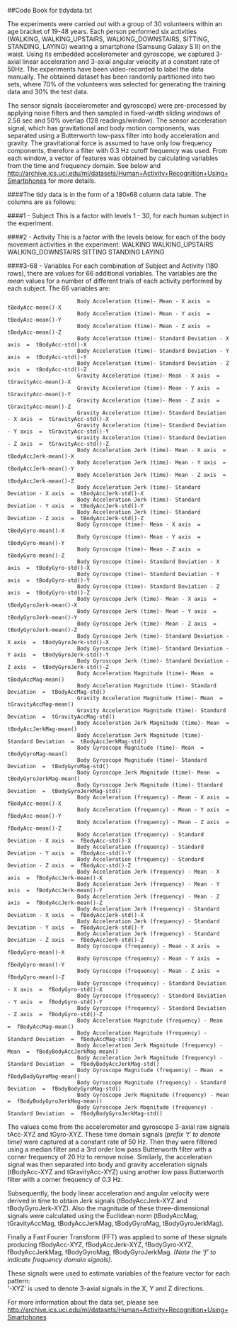 ##Code Book for tidydata.txt

The experiments were carried out with a group of 30 volunteers within an age bracket of 19-48 years. Each person performed six activities (WALKING, WALKING_UPSTAIRS, WALKING_DOWNSTAIRS, SITTING, STANDING, LAYING) wearing a smartphone (Samsung Galaxy S II) on the waist. Using its embedded accelerometer and gyroscope, we captured 3-axial linear acceleration and 3-axial angular velocity at a constant rate of 50Hz. The experiments have been video-recorded to label the data manually. The obtained dataset has been randomly partitioned into two sets, where 70% of the volunteers was selected for generating the training data and 30% the test data. 

The sensor signals (accelerometer and gyroscope) were pre-processed by applying noise filters and then sampled in fixed-width sliding windows of 2.56 sec and 50% overlap (128 readings/window). The sensor acceleration signal, which has gravitational and body motion components, was separated using a Butterworth low-pass filter into body acceleration and gravity. The gravitational force is assumed to have only low frequency components, therefore a filter with 0.3 Hz cutoff frequency was used. From each window, a vector of features was obtained by calculating variables from the time and frequency domain. See below and http://archive.ics.uci.edu/ml/datasets/Human+Activity+Recognition+Using+Smartphones for more details. 

####The tidy data is in the form of a 180x68 column data table.  The columns are as follows:

####1 - Subject
  This is a factor with levels 1 - 30, for each human subject in the experiment.
  
####2 - Activity
  This is a factor with the levels below, for each of the body movement activities in the experiment:
    WALKING
    WALKING_UPSTAIRS
    WALKING_DOWNSTAIRS
    SITTING
    STANDING
    LAYING

####3-68 - Variables
  For each combination of Subject and Activity (180 rows), there are values for 66 additional variables.  The variables are the *mean* values for a number of different trials of each activity performed by each subject.  The 66 variables are:
  
                          Body Acceleration (time)- Mean - X axis  =  tBodyAcc-mean()-X
                          Body Acceleration (time)- Mean - Y axis  =  tBodyAcc-mean()-Y
                          Body Acceleration (time)- Mean - Z axis  =  tBodyAcc-mean()-Z 
                          Body Acceleration (time)- Standard Deviation - X axis  =  tBodyAcc-std()-X
                          Body Acceleration (time)- Standard Deviation - Y axis  =  tBodyAcc-std()-Y
                          Body Acceleration (time)- Standard Deviation - Z axis  =  tBodyAcc-std()-Z
                          Gravity Acceleration (time)- Mean - X axis  =  tGravityAcc-mean()-X
                          Gravity Acceleration (time)- Mean - Y axis  =  tGravityAcc-mean()-Y
                          Gravity Acceleration (time)- Mean - Z axis  =  tGravityAcc-mean()-Z
                          Gravity Acceleration (time)- Standard Deviation - X axis  =  tGravityAcc-std()-X
                          Gravity Acceleration (time)- Standard Deviation - Y axis  =  tGravityAcc-std()-Y
                          Gravity Acceleration (time)- Standard Deviation - Z axis  =  tGravityAcc-std()-Z
                          Body Acceleration Jerk (time)- Mean - X axis  =  tBodyAccJerk-mean()-X
                          Body Acceleration Jerk (time)- Mean - Y axis  =  tBodyAccJerk-mean()-Y
                          Body Acceleration Jerk (time)- Mean - Z axis  =  tBodyAccJerk-mean()-Z
                          Body Acceleration Jerk (time)- Standard Deviation - X axis  =  tBodyAccJerk-std()-X
                          Body Acceleration Jerk (time)- Standard Deviation - Y axis  =  tBodyAccJerk-std()-Y
                          Body Acceleration Jerk (time)- Standard Deviation - Z axis  =  tBodyAccJerk-std()-Z
                          Body Gyroscope (time)- Mean - X axis  =  tBodyGyro-mean()-X
                          Body Gyroscope (time)- Mean - Y axis  =  tBodyGyro-mean()-Y
                          Body Gyroscope (time)- Mean - Z axis  =  tBodyGyro-mean()-Z
                          Body Gyroscope (time)- Standard Deviation - X axis  =  tBodyGyro-std()-X
                          Body Gyroscope (time)- Standard Deviation - Y axis  =  tBodyGyro-std()-Y
                          Body Gyroscope (time)- Standard Deviation - Z axis  =  tBodyGyro-std()-Z
                          Body Gyroscope Jerk (time)- Mean - X axis  =  tBodyGyroJerk-mean()-X
                          Body Gyroscope Jerk (time)- Mean - Y axis  =  tBodyGyroJerk-mean()-Y
                          Body Gyroscope Jerk (time)- Mean - Z axis  =  tBodyGyroJerk-mean()-Z
                          Body Gyroscope Jerk (time)- Standard Deviation - X axis  =  tBodyGyroJerk-std()-X
                          Body Gyroscope Jerk (time)- Standard Deviation - Y axis  =  tBodyGyroJerk-std()-Y
                          Body Gyroscope Jerk (time)- Standard Deviation - Z axis  =  tBodyGyroJerk-std()-Z
                          Body Acceleration Magnitude (time)- Mean  =  tBodyAccMag-mean()
                          Body Acceleration Magnitude (time)- Standard Deviation  =  tBodyAccMag-std()
                          Gravity Acceleration Magnitude (time)- Mean  =  tGravityAccMag-mean()
                          Gravity Acceleration Magnitude (time)- Standard Deviation  =  tGravityAccMag-std()
                          Body Acceleration Jerk Magnitude (time)- Mean  =  tBodyAccJerkMag-mean()
                          Body Acceleration Jerk Magnitude (time)- Standard Deviation  =  tBodyAccJerkMag-std()
                          Body Gyroscope Magnitude (time)- Mean  =  tBodyGyroMag-mean()
                          Body Gyroscope Magnitude (time)- Standard Deviation  =  tBodyGyroMag-std()
                          Body Gyroscope Jerk Magnitude (time)- Mean  =  tBodyGyroJerkMag-mean()
                          Body Gyroscope Jerk Magnitude (time)- Standard Deviation  =  tBodyGyroJerkMag-std()
                          Body Acceleration (frequency) - Mean - X axis  =  fBodyAcc-mean()-X
                          Body Acceleration (frequency) - Mean - Y axis  =  fBodyAcc-mean()-Y
                          Body Acceleration (frequency) - Mean - Z axis  =  fBodyAcc-mean()-Z
                          Body Acceleration (frequency) - Standard Deviation - X axis  =  fBodyAcc-std()-X
                          Body Acceleration (frequency) - Standard Deviation - Y axis  =  fBodyAcc-std()-Y
                          Body Acceleration (frequency) - Standard Deviation - Z axis  =  fBodyAcc-std()-Z
                          Body Acceleration Jerk (frequency) - Mean - X axis  =  fBodyAccJerk-mean()-X
                          Body Acceleration Jerk (frequency) - Mean - Y axis  =  fBodyAccJerk-mean()-Y
                          Body Acceleration Jerk (frequency) - Mean - Z axis  =  fBodyAccJerk-mean()-Z
                          Body Acceleration Jerk (frequency) - Standard Deviation - X axis  =  fBodyAccJerk-std()-X
                          Body Acceleration Jerk (frequency) - Standard Deviation - Y axis  =  fBodyAccJerk-std()-Y
                          Body Acceleration Jerk (frequency) - Standard Deviation - Z axis  =  fBodyAccJerk-std()-Z
                          Body Gyroscope (frequency) - Mean - X axis  =  fBodyGyro-mean()-X
                          Body Gyroscope (frequency) - Mean - Y axis  =  fBodyGyro-mean()-Y
                          Body Gyroscope (frequency) - Mean - Z axis  =  fBodyGyro-mean()-Z
                          Body Gyroscope (frequency) - Standard Deviation - X axis  =  fBodyGyro-std()-X
                          Body Gyroscope (frequency) - Standard Deviation - Y axis  =  fBodyGyro-std()-Y
                          Body Gyroscope (frequency) - Standard Deviation - Z axis  =  fBodyGyro-std()-Z
                          Body Acceleration Magnitude (frequency) - Mean  =  fBodyAccMag-mean()
                          Body Acceleration Magnitude (frequency) - Standard Deviation  =  fBodyAccMag-std()
                          Body Acceleration Jerk Magnitude (frequency) - Mean  =  fBodyBodyAccJerkMag-mean()
                          Body Acceleration Jerk Magnitude (frequency) - Standard Deviation  =  fBodyBodyAccJerkMag-std()
                          Body Gyroscope Magnitude (frequency) - Mean  =  fBodyBodyGyroMag-mean()
                          Body Gyroscope Magnitude (frequency) - Standard Deviation  =  fBodyBodyGyroMag-std()
                          Body Gyroscope Jerk Magnitude (frequency) - Mean  =  fBodyBodyGyroJerkMag-mean()
                          Body Gyroscope Jerk Magnitude (frequency) - Standard Deviation  =  fBodyBodyGyroJerkMag-std()

The values come from the accelerometer and gyroscope 3-axial raw signals tAcc-XYZ and tGyro-XYZ. These time domain signals *(prefix 't' to denote time)* were captured at a constant rate of 50 Hz. Then they were filtered using a median filter and a 3rd order low pass Butterworth filter with a corner frequency of 20 Hz to remove noise. Similarly, the acceleration signal was then separated into body and gravity acceleration signals (tBodyAcc-XYZ and tGravityAcc-XYZ) using another low pass Butterworth filter with a corner frequency of 0.3 Hz. 

Subsequently, the body linear acceleration and angular velocity were derived in time to obtain Jerk signals (tBodyAccJerk-XYZ and tBodyGyroJerk-XYZ). Also the magnitude of these three-dimensional signals were calculated using the Euclidean norm (tBodyAccMag, tGravityAccMag, tBodyAccJerkMag, tBodyGyroMag, tBodyGyroJerkMag). 

Finally a Fast Fourier Transform (FFT) was applied to some of these signals producing fBodyAcc-XYZ, fBodyAccJerk-XYZ, fBodyGyro-XYZ, fBodyAccJerkMag, fBodyGyroMag, fBodyGyroJerkMag. *(Note the 'f' to indicate frequency domain signals)*. 

These signals were used to estimate variables of the feature vector for each pattern:  
'-XYZ' is used to denote 3-axial signals in the X, Y and Z directions.

For more information about the data set, please see http://archive.ics.uci.edu/ml/datasets/Human+Activity+Recognition+Using+Smartphones
